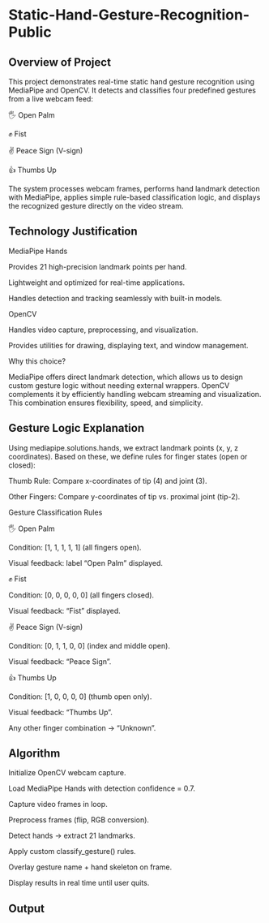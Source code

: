 # Static-Hand-Gesture-Recognition-Public
## Overview of Project

This project demonstrates real-time static hand gesture recognition using MediaPipe and OpenCV. It detects and classifies four predefined gestures from a live webcam feed:

🖐 Open Palm

✊ Fist

✌ Peace Sign (V-sign)

👍 Thumbs Up

The system processes webcam frames, performs hand landmark detection with MediaPipe, applies simple rule-based classification logic, and displays the recognized gesture directly on the video stream.

## Technology Justification
MediaPipe Hands

Provides 21 high-precision landmark points per hand.

Lightweight and optimized for real-time applications.

Handles detection and tracking seamlessly with built-in models.

OpenCV

Handles video capture, preprocessing, and visualization.

Provides utilities for drawing, displaying text, and window management.

Why this choice?

MediaPipe offers direct landmark detection, which allows us to design custom gesture logic without needing external wrappers. OpenCV complements it by efficiently handling webcam streaming and visualization. This combination ensures flexibility, speed, and simplicity.

## Gesture Logic Explanation

Using mediapipe.solutions.hands, we extract landmark points (x, y, z coordinates). Based on these, we define rules for finger states (open or closed):

Thumb Rule: Compare x-coordinates of tip (4) and joint (3).

Other Fingers: Compare y-coordinates of tip vs. proximal joint (tip-2).

Gesture Classification Rules

🖐 Open Palm

Condition: [1, 1, 1, 1, 1] (all fingers open).

Visual feedback: label “Open Palm” displayed.

✊ Fist

Condition: [0, 0, 0, 0, 0] (all fingers closed).

Visual feedback: “Fist” displayed.

✌ Peace Sign (V-sign)

Condition: [0, 1, 1, 0, 0] (index and middle open).

Visual feedback: “Peace Sign”.

👍 Thumbs Up

Condition: [1, 0, 0, 0, 0] (thumb open only).

Visual feedback: “Thumbs Up”.

Any other finger combination → “Unknown”.


## Algorithm

Initialize OpenCV webcam capture.

Load MediaPipe Hands with detection confidence = 0.7.

Capture video frames in loop.

Preprocess frames (flip, RGB conversion).

Detect hands → extract 21 landmarks.

Apply custom classify_gesture() rules.

Overlay gesture name + hand skeleton on frame.

Display results in real time until user quits.

## Output
